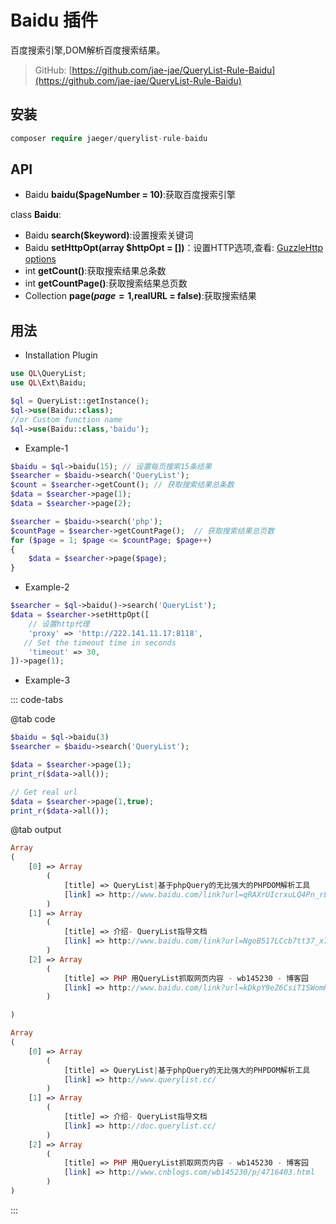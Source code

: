 # Baidu 插件



百度搜索引擎,DOM解析百度搜索结果。

> GitHub: [https://github.com/jae-jae/QueryList-Rule-Baidu](https://github.com/jae-jae/QueryList-Rule-Baidu)

## 安装
```php
composer require jaeger/querylist-rule-baidu
```

## API
- Baidu **baidu($pageNumber = 10)**:获取百度搜索引擎

class **Baidu**:
- Baidu **search($keyword)**:设置搜索关键词
- Baidu **setHttpOpt(array $httpOpt = [])**：设置HTTP选项,查看: [GuzzleHttp options](http://docs.guzzlephp.org/en/stable/request-options.html)
- int **getCount()**:获取搜索结果总条数
- int **getCountPage()**:获取搜索结果总页数
- Collection **page($page = 1,$realURL = false)**:获取搜索结果

## 用法
- Installation Plugin

```php
use QL\QueryList;
use QL\Ext\Baidu;

$ql = QueryList::getInstance();
$ql->use(Baidu::class);
//or Custom function name
$ql->use(Baidu::class,'baidu');
```
- Example-1

```php
$baidu = $ql->baidu(15); // 设置每页搜索15条结果
$searcher = $baidu->search('QueryList');
$count = $searcher->getCount(); // 获取搜索结果总条数
$data = $searcher->page(1);
$data = $searcher->page(2);

$searcher = $baidu->search('php');
$countPage = $searcher->getCountPage();  // 获取搜索结果总页数
for ($page = 1; $page <= $countPage; $page++)
{
    $data = $searcher->page($page);
}
```

- Example-2

```php
$searcher = $ql->baidu()->search('QueryList');
$data = $searcher->setHttpOpt([
    // 设置http代理
    'proxy' => 'http://222.141.11.17:8118',
   // Set the timeout time in seconds
    'timeout' => 30,
])->page(1);
```

- Example-3

::: code-tabs

@tab code

```php
$baidu = $ql->baidu(3)
$searcher = $baidu->search('QueryList');

$data = $searcher->page(1);
print_r($data->all());

// Get real url
$data = $searcher->page(1,true);
print_r($data->all());
```

@tab output

```php
Array
(
    [0] => Array
        (
            [title] => QueryList|基于phpQuery的无比强大的PHPDOM解析工具
            [link] => http://www.baidu.com/link?url=qRAXrUIcrxuLQ4Pn_rL25HvpDwugxgLkmwB74wTBuLflWaDTNY1d27gdxMwddbfn
        )
    [1] => Array
        (
            [title] => 介绍- QueryList指导文档
            [link] => http://www.baidu.com/link?url=NgoB517LCcb7tt37_x74uF0N-8pfhSemhA5qoB0SHf8HY9P_MwKbN80nf9zvd3V5
        )
    [2] => Array
        (
            [title] => PHP 用QueryList抓取网页内容 - wb145230 - 博客园
            [link] => http://www.baidu.com/link?url=kDkpY9eZ6CsiT1SWomRWEYPauHseHn2FseSdPnsOoulWCkD3DK6QMT75urFGHLyeG_M9yTD0BCm-s5jGQRi_S_
        )

)

Array
(
    [0] => Array
        (
            [title] => QueryList|基于phpQuery的无比强大的PHPDOM解析工具
            [link] => http://www.querylist.cc/
        )
    [1] => Array
        (
            [title] => 介绍- QueryList指导文档
            [link] => http://doc.querylist.cc/
        )
    [2] => Array
        (
            [title] => PHP 用QueryList抓取网页内容 - wb145230 - 博客园
            [link] => http://www.cnblogs.com/wb145230/p/4716403.html
        )
)

```

:::
